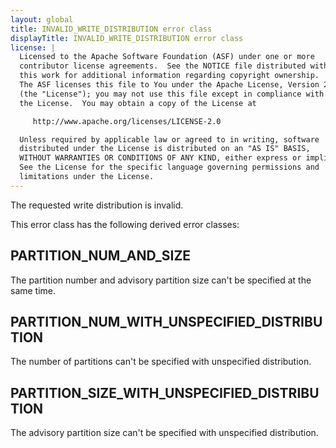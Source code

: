 ```yaml
---
layout: global
title: INVALID_WRITE_DISTRIBUTION error class
displayTitle: INVALID_WRITE_DISTRIBUTION error class
license: |
  Licensed to the Apache Software Foundation (ASF) under one or more
  contributor license agreements.  See the NOTICE file distributed with
  this work for additional information regarding copyright ownership.
  The ASF licenses this file to You under the Apache License, Version 2.0
  (the "License"); you may not use this file except in compliance with
  the License.  You may obtain a copy of the License at

     http://www.apache.org/licenses/LICENSE-2.0

  Unless required by applicable law or agreed to in writing, software
  distributed under the License is distributed on an "AS IS" BASIS,
  WITHOUT WARRANTIES OR CONDITIONS OF ANY KIND, either express or implied.
  See the License for the specific language governing permissions and
  limitations under the License.
---
```


The requested write distribution is invalid.

This error class has the following derived error classes:

## PARTITION_NUM_AND_SIZE

The partition number and advisory partition size can't be specified at the same time.

## PARTITION_NUM_WITH_UNSPECIFIED_DISTRIBUTION

The number of partitions can't be specified with unspecified distribution.

## PARTITION_SIZE_WITH_UNSPECIFIED_DISTRIBUTION

The advisory partition size can't be specified with unspecified distribution.
